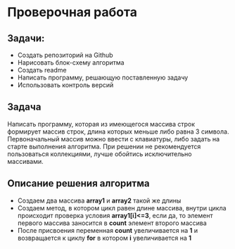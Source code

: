 # Проверочная работа
## Задачи:
* Создать репозиторий на Github
* Нарисовать блок-схему алгоритма
* Создать readme
* Написать программу, решающую поставленную задачу
* Использовать контроль версий

## Задача
Написать программу, которая из имеющегося массива строк формирует массив строк, длина которых меньше либо равна 3 символа. Первоначальный массив можно ввести с клавиатуры, либо задать на старте выполнения алгоритма. При решении не рекомендуется пользоваться коллекциями, лучше обойтись исключительно массивами.

## Описание решения алгоритма
* Создаем два массива **array1** и **array2** такой же длины
* Создаем метод, в котором цикл равен длине массива, внутри цикла происходит проверка условия **array1[i]<=3**, если да, то элемент первого массива заносится в **count** элемент второго массива
* После присвоения переменная **count** увеличивается на **1** и возвращается к циклу **for** в котором **i** увеличивается на **1**